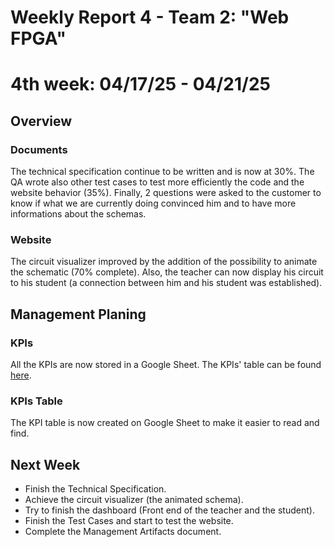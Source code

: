 # Weekly Report 4 - Team 2: "Web FPGA"

# 4th week: 04/17/25 - 04/21/25

## Overview

### Documents

The technical specification continue to be written and is now at 30%. The QA wrote also other test cases to test more efficiently the code and the website behavior (35%). Finally, 2 questions were asked to the customer to know if what we are currently doing convinced him and to have more informations about the schemas.

### Website

The circuit visualizer improved by the addition of the possibility to animate the schematic (70% complete). Also, the teacher can now display his circuit to his student (a connection between him and his student was established). 

## Management Planing

### KPIs

All the KPIs are now stored in a Google Sheet. The KPIs' table can be found [here](https://docs.google.com/spreadsheets/d/1IzNeeq6BHiJQUQX-DqInGMWjPvM-9AiJ3GWgXlKIHhs/edit?usp=sharing).

### KPIs Table

The KPI table is now created on Google Sheet to make it easier to read and find.

## Next Week

- Finish the Technical Specification.
- Achieve the circuit visualizer (the animated schema).
- Try to finish the dashboard (Front end of the teacher and the student).
- Finish the Test Cases and start to test the website.
- Complete the Management Artifacts document. 